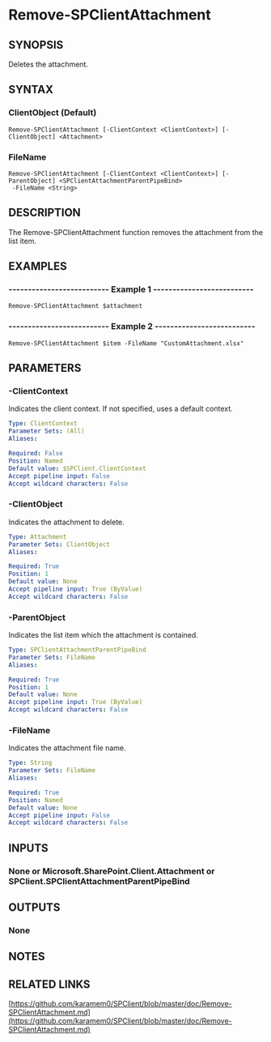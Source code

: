 # Remove-SPClientAttachment

## SYNOPSIS
Deletes the attachment.

## SYNTAX

### ClientObject (Default)
```
Remove-SPClientAttachment [-ClientContext <ClientContext>] [-ClientObject] <Attachment>
```

### FileName
```
Remove-SPClientAttachment [-ClientContext <ClientContext>] [-ParentObject] <SPClientAttachmentParentPipeBind>
 -FileName <String>
```

## DESCRIPTION
The Remove-SPClientAttachment function removes the attachment from the list item.

## EXAMPLES

### -------------------------- Example 1 --------------------------
```
Remove-SPClientAttachment $attachment
```

### -------------------------- Example 2 --------------------------
```
Remove-SPClientAttachment $item -FileName "CustomAttachment.xlsx"
```

## PARAMETERS

### -ClientContext
Indicates the client context.
If not specified, uses a default context.

```yaml
Type: ClientContext
Parameter Sets: (All)
Aliases: 

Required: False
Position: Named
Default value: $SPClient.ClientContext
Accept pipeline input: False
Accept wildcard characters: False
```

### -ClientObject
Indicates the attachment to delete.

```yaml
Type: Attachment
Parameter Sets: ClientObject
Aliases: 

Required: True
Position: 1
Default value: None
Accept pipeline input: True (ByValue)
Accept wildcard characters: False
```

### -ParentObject
Indicates the list item which the attachment is contained.

```yaml
Type: SPClientAttachmentParentPipeBind
Parameter Sets: FileName
Aliases: 

Required: True
Position: 1
Default value: None
Accept pipeline input: True (ByValue)
Accept wildcard characters: False
```

### -FileName
Indicates the attachment file name.

```yaml
Type: String
Parameter Sets: FileName
Aliases: 

Required: True
Position: Named
Default value: None
Accept pipeline input: False
Accept wildcard characters: False
```

## INPUTS

### None or Microsoft.SharePoint.Client.Attachment or SPClient.SPClientAttachmentParentPipeBind

## OUTPUTS

### None

## NOTES

## RELATED LINKS

[https://github.com/karamem0/SPClient/blob/master/doc/Remove-SPClientAttachment.md](https://github.com/karamem0/SPClient/blob/master/doc/Remove-SPClientAttachment.md)

